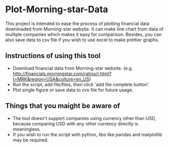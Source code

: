 # Plot-Morning-star-Data
This project is intended to ease the process of plotting financial data downloaded from Morning-star website. It can make line chart from data of mulitple companies which makes it easy for comparison. Besides, you can also save data to csv file if you wish to use excel to make prettier graphs. 


Instructions of using this tool
--------------
- Download financial data from Morning-star website. (e.g. http://financials.morningstar.com/ratios/r.html?t=MRK&region=USA&culture=en_US)
- Run the script, add file/files, then click 'add file complete button'.
- Plot single figure or save data to cvs file for future usage.


Things that you maight be aware of 
--------------
- The tool doesn't support companies using currency other than USD, because comparing USD with any other currency directly is meaningless.
- If you wish to run the script with python, libs like pandas and matplotlib may be required.
